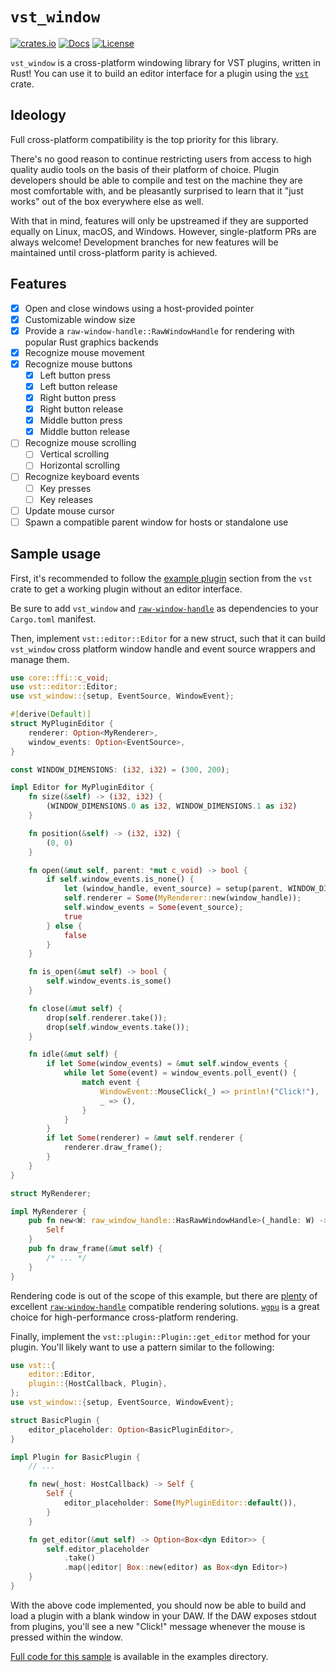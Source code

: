 # `vst_window`

[![crates.io](https://img.shields.io/crates/v/vst_window.svg)](https://crates.io/crates/vst_window)
[![Docs](https://docs.rs/vst_window/badge.svg)](https://docs.rs/vst_window/)
[![License](https://img.shields.io/badge/license-MIT-blue.svg)]()

`vst_window` is a cross-platform windowing library for VST plugins, written in Rust!
You can use it to build an editor interface for a plugin using the [`vst`](https://crates.io/crates/vst) crate.

## Ideology

Full cross-platform compatibility is the top priority for this library.

There's no good reason to continue restricting users from access to high quality audio tools on the basis of their platform of choice.
Plugin developers should be able to compile and test on the machine they are most comfortable with, and be pleasantly surprised to learn that it "just works" out of the box everywhere else as well.

With that in mind, features will only be upstreamed if they are supported equally on Linux, macOS, and Windows.
However, single-platform PRs are always welcome!
Development branches for new features will be maintained until cross-platform parity is achieved.

## Features

- [x] Open and close windows using a host-provided pointer
- [x] Customizable window size
- [x] Provide a `raw-window-handle::RawWindowHandle` for rendering with popular Rust graphics backends
- [x] Recognize mouse movement
- [x] Recognize mouse buttons
  - [x] Left button press
  - [x] Left button release
  - [x] Right button press
  - [x] Right button release
  - [x] Middle button press
  - [x] Middle button release
- [ ] Recognize mouse scrolling
  - [ ] Vertical scrolling
  - [ ] Horizontal scrolling
- [ ] Recognize keyboard events
  - [ ] Key presses
  - [ ] Key releases
- [ ] Update mouse cursor
- [ ] Spawn a compatible parent window for hosts or standalone use

## Sample usage

First, it's recommended to follow the [example plugin](https://github.com/RustAudio/vst-rs#example-plugin) section from the `vst` crate to get a working plugin without an editor interface.

Be sure to add `vst_window` and [`raw-window-handle`](https://crates.io/crates/raw-window-handle) as dependencies to your `Cargo.toml` manifest.

Then, implement `vst::editor::Editor` for a new struct, such that it can build `vst_window` cross platform window handle and event source wrappers and manage them.

```rust
use core::ffi::c_void;
use vst::editor::Editor;
use vst_window::{setup, EventSource, WindowEvent};

#[derive(Default)]
struct MyPluginEditor {
    renderer: Option<MyRenderer>,
    window_events: Option<EventSource>,
}

const WINDOW_DIMENSIONS: (i32, i32) = (300, 200);

impl Editor for MyPluginEditor {
    fn size(&self) -> (i32, i32) {
        (WINDOW_DIMENSIONS.0 as i32, WINDOW_DIMENSIONS.1 as i32)
    }

    fn position(&self) -> (i32, i32) {
        (0, 0)
    }

    fn open(&mut self, parent: *mut c_void) -> bool {
        if self.window_events.is_none() {
            let (window_handle, event_source) = setup(parent, WINDOW_DIMENSIONS);
            self.renderer = Some(MyRenderer::new(window_handle));
            self.window_events = Some(event_source);
            true
        } else {
            false
        }
    }

    fn is_open(&mut self) -> bool {
        self.window_events.is_some()
    }

    fn close(&mut self) {
        drop(self.renderer.take());
        drop(self.window_events.take());
    }

    fn idle(&mut self) {
        if let Some(window_events) = &mut self.window_events {
            while let Some(event) = window_events.poll_event() {
                match event {
                    WindowEvent::MouseClick(_) => println!("Click!"),
                    _ => (),
                }
            }
        }
        if let Some(renderer) = &mut self.renderer {
            renderer.draw_frame();
        }
    }
}

struct MyRenderer;

impl MyRenderer {
    pub fn new<W: raw_window_handle::HasRawWindowHandle>(_handle: W) -> Self {
        Self
    }
    pub fn draw_frame(&mut self) {
        /* ... */
    }
}
```

Rendering code is out of the scope of this example, but there are [plenty](https://crates.io/crates/raw-window-handle/reverse_dependencies) of excellent [`raw-window-handle`](https://crates.io/crates/raw_window_handle) compatible rendering solutions.
[`wgpu`](https://crates.io/crates/wgpu) is a great choice for high-performance cross-platform rendering.

Finally, implement the `vst::plugin::Plugin::get_editor` method for your plugin.
You'll likely want to use a pattern similar to the following:

```rust
use vst::{
    editor::Editor,
    plugin::{HostCallback, Plugin},
};
use vst_window::{setup, EventSource, WindowEvent};

struct BasicPlugin {
    editor_placeholder: Option<BasicPluginEditor>,
}

impl Plugin for BasicPlugin {
    // ...

    fn new(_host: HostCallback) -> Self {
        Self {
            editor_placeholder: Some(MyPluginEditor::default()),
        }
    }

    fn get_editor(&mut self) -> Option<Box<dyn Editor>> {
        self.editor_placeholder
            .take()
            .map(|editor| Box::new(editor) as Box<dyn Editor>)
    }
}
```

With the above code implemented, you should now be able to build and load a plugin with a blank window in your DAW.
If the DAW exposes stdout from plugins, you'll see a new "Click!" message whenever the mouse is pressed within the window.

[Full code for this sample](/examples/basic.rs) is available in the examples directory.
